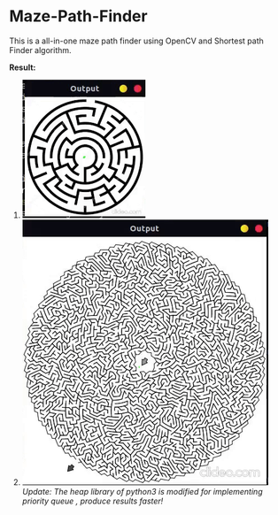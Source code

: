 # Maze-Path-Finder

This is a all-in-one maze path finder using OpenCV and Shortest path Finder algorithm.

<b>Result:</b><br>
1. ![alt text](https://github.com/ashish1sasmal/Maze-Path-Finder/blob/master/Result/result.gif?raw=true)
2. ![alt text](https://github.com/ashish1sasmal/Maze-Path-Finder/blob/master/Result/result2.gif?raw=true)
*Update: The heap library of python3 is modified for implementing priority queue , produce results faster!*
